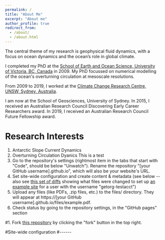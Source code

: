 ```yaml
---
permalink: /
title: "About Me"
excerpt: "About me"
author_profile: true
redirect_from: 
  - /about/
  - /about.html
---
```


The central theme of my research is geophysical fluid dynamics, with a focus on ocean dynamics and the ocean’s role in global climate. 

I completed my PhD at the [School of Earth and Ocean Science, University of Victoria, BC, Canada](https://www.uvic.ca/science/seos/index.php) in 2009. My PhD focussed on numerical modelling of the ocean's overturning circulation at mesoscale resolutions. 

From 2009 to 2019, I worked at the [Climate Change Research Centre, UNSW, Sydney, Australia](https://www.ccrc.unsw.edu.au/).  

I am now at the School of Geosciences, University of Sydney. In 2015, I received an Australian Research Council Discovering Early Career Researchers award. In 2019, I received an Australian Research Council Future Fellowship award.


Research Interests
======
1. Antarctic Slope Current Dynamics
1. Overturning Circulation Dyanics
	This is a test 
1. Go to the repository's settings (rightmost item in the tabs that start with "Code", should be below "Unwatch"). Rename the repository "[your GitHub username].github.io", which will also be your website's URL.
1. Set site-wide configuration and create content & metadata (see below -- also see [this set of diffs](http://archive.is/3TPas) showing what files were changed to set up [an example site](https://getorg-testacct.github.io) for a user with the username "getorg-testacct")
1. Upload any files (like PDFs, .zip files, etc.) to the files/ directory. They will appear at https://[your GitHub username].github.io/files/example.pdf.  
1. Check status by going to the repository settings, in the "GitHub pages" section

#1. Fork [this repository](https://github.com/academicpages/academicpages.github.io) by clicking the "fork" button in the top right. 

#Site-wide configuration
#------


